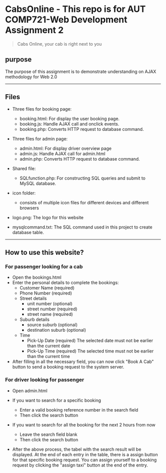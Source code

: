 # CabsOnline - This repo is for AUT COMP721-Web Development Assignment 2
> Cabs Online, your cab is right next to you

## purpose
The purpose of this assignment is to demonstrate understanding on AJAX methodology for Web 2.0

---

## Files

- Three files for booking page:
    - booking.html: For display the user booking page.
    - booking.js: Handle AJAX call and onclick events.
    - booking.php: Converts HTTP request to database command.

- Three files for admin page:
    - admin.html: For display driver overview page
    - admin.js: Handle AJAX call for admin.html
    - admin.php: Converts HTTP request to database command.

- Shared file:
    - SQLfunction.php: For constructing SQL queries and submit to MySQL database.

- icon folder:
    - consists of multiple icon files for different devices and different browsers

- logo.png: The logo for this website

- mysqlcommand.txt: The SQL command used in this project to create database table.

---

## How to use this website?

### For passenger looking for a cab

- Open the bookings.html
- Enter the personal details to complete the bookings:
    - Customer Name (required)
    - Phone Number (required)
    - Street details 
        - unit number (optional)
        - street number (required)
        - street name (required)
    - Suburb details
        - source suburb (optional)
        - destination suburb (optional)
    - Time
        - Pick-Up Date (required)
        The selected date must not be earlier than the current date
        - Pick-Up Time (required)
        The selected time must not be earlier than the current time
- After filling in all the necessary field, you can now click "Book A Cab" button to send a booking request to the system server.

### For driver looking for passenger

- Open admin.html
- If you want to search for a specific booking
    - Enter a valid booking reference number in the search field
    - Then click the search button
- If you want to search for all the booking for the next 2 hours from now
    - Leave the search field blank
    - Then click the search button

- After the above process, the tabel with the search result will be displayed. At the end of each entry in the table, there is a assign button for that specific booking request. You can assign yourself to a booking request by clicking the "assign taxi" button at the end of the entry. 